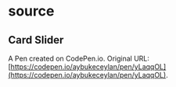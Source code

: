 # source

## Card Slider

A Pen created on CodePen.io. Original URL: [https://codepen.io/aybukeceylan/pen/yLaqqOL](https://codepen.io/aybukeceylan/pen/yLaqqOL).
